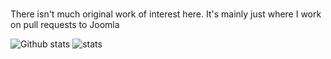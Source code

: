 ### 
There isn't much original work of interest here. It's mainly just where I work on pull requests to Joomla

<img src ="https://github-readme-stats.vercel.app/api?username=brianteeman&show_icons=true&theme=radical" alt ="Github stats">

<img src="https://raw.github.com/brianteeman/brianteeman/master/Code_2021-04-16_20-08-25.png" alt="stats">

<!--
**brianteeman/brianteeman** is a ✨ _special_ ✨ repository because its `README.md` (this file) appears on your GitHub profile.

Here are some ideas to get you started:

- 🔭 I’m currently working on ...
- 🌱 I’m currently learning ...
- 👯 I’m looking to collaborate on ...
- 🤔 I’m looking for help with ...
- 💬 Ask me about ...
- 📫 How to reach me: ...
- 😄 Pronouns: ...
- ⚡ Fun fact: ...
-->
